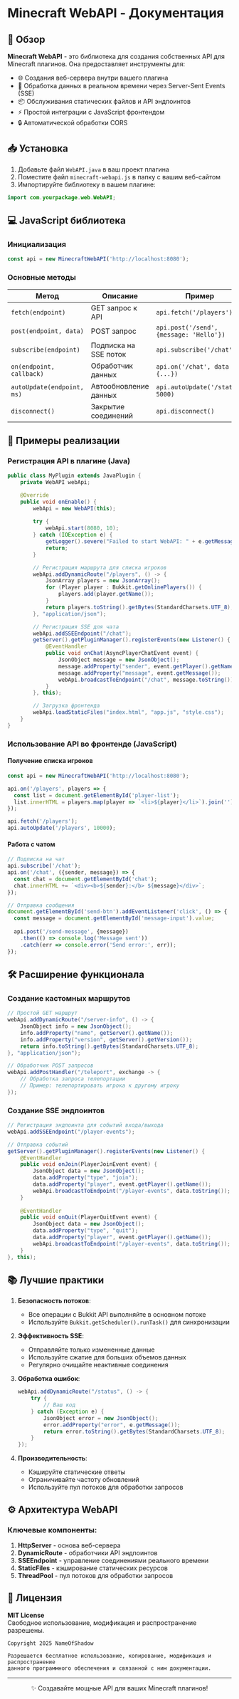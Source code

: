# Minecraft WebAPI - Документация

## 🚀 Обзор
**Minecraft WebAPI** - это библиотека для создания собственных API для Minecraft плагинов. Она предоставляет инструменты для:

- 🌐 Создания веб-сервера внутри вашего плагина
- 🔌 Обработка данных в реальном времени через Server-Sent Events (SSE)
- 📦 Обслуживания статических файлов и API эндпоинтов
- ⚡️ Простой интеграции с JavaScript фронтендом
- 🔒 Автоматической обработки CORS

## 📥 Установка
1. Добавьте файл `WebAPI.java` в ваш проект плагина
2. Поместите файл `minecraft-webapi.js` в папку с вашим веб-сайтом
3. Импортируйте библиотеку в вашем плагине:

```java
import com.yourpackage.web.WebAPI;
```

## 💻 JavaScript библиотека

### Инициализация
```javascript
const api = new MinecraftWebAPI('http://localhost:8080');
```

### Основные методы
| Метод | Описание | Пример |
|-------|----------|--------|
| `fetch(endpoint)` | GET запрос к API | `api.fetch('/players')` |
| `post(endpoint, data)` | POST запрос | `api.post('/send', {message: 'Hello'})` |
| `subscribe(endpoint)` | Подписка на SSE поток | `api.subscribe('/chat')` |
| `on(endpoint, callback)` | Обработчик данных | `api.on('/chat', data => {...})` |
| `autoUpdate(endpoint, ms)` | Автообновление данных | `api.autoUpdate('/stats', 5000)` |
| `disconnect()` | Закрытие соединений | `api.disconnect()` |

## 🧩 Примеры реализации

### Регистрация API в плагине (Java)

```java
public class MyPlugin extends JavaPlugin {
    private WebAPI webApi;

    @Override
    public void onEnable() {
        webApi = new WebAPI(this);
        
        try {
            webApi.start(8080, 10);
        } catch (IOException e) {
            getLogger().severe("Failed to start WebAPI: " + e.getMessage());
            return;
        }

        // Регистрация маршрута для списка игроков
        webApi.addDynamicRoute("/players", () -> {
            JsonArray players = new JsonArray();
            for (Player player : Bukkit.getOnlinePlayers()) {
                players.add(player.getName());
            }
            return players.toString().getBytes(StandardCharsets.UTF_8);
        }, "application/json");

        // Регистрация SSE для чата
        webApi.addSSEEndpoint("/chat");
        getServer().getPluginManager().registerEvents(new Listener() {
            @EventHandler
            public void onChat(AsyncPlayerChatEvent event) {
                JsonObject message = new JsonObject();
                message.addProperty("sender", event.getPlayer().getName());
                message.addProperty("message", event.getMessage());
                webApi.broadcastToEndpoint("/chat", message.toString());
            }
        }, this);

        // Загрузка фронтенда
        webApi.loadStaticFiles("index.html", "app.js", "style.css");
    }
}
```

### Использование API во фронтенде (JavaScript)

#### Получение списка игроков
```javascript
const api = new MinecraftWebAPI('http://localhost:8080');

api.on('/players', players => {
  const list = document.getElementById('player-list');
  list.innerHTML = players.map(player => `<li>${player}</li>`).join('');
});

api.fetch('/players');
api.autoUpdate('/players', 10000);
```

#### Работа с чатом
```javascript
// Подписка на чат
api.subscribe('/chat');
api.on('/chat', ({sender, message}) => {
  const chat = document.getElementById('chat');
  chat.innerHTML += `<div><b>${sender}:</b> ${message}</div>`;
});

// Отправка сообщения
document.getElementById('send-btn').addEventListener('click', () => {
  const message = document.getElementById('message-input').value;
  
  api.post('/send-message', {message})
    .then(() => console.log('Message sent'))
    .catch(err => console.error('Send error:', err));
});
```

## 🛠️ Расширение функционала

### Создание кастомных маршрутов
```java
// Простой GET маршрут
webApi.addDynamicRoute("/server-info", () -> {
    JsonObject info = new JsonObject();
    info.addProperty("name", getServer().getName());
    info.addProperty("version", getServer().getVersion());
    return info.toString().getBytes(StandardCharsets.UTF_8);
}, "application/json");

// Обработчик POST запросов
webApi.addPostHandler("/teleport", exchange -> {
    // Обработка запроса телепортации
    // Пример: телепортировать игрока к другому игроку
});
```

### Создание SSE эндпоинтов
```java
// Регистрация эндпоинта для событий входа/выхода
webApi.addSSEEndpoint("/player-events");

// Отправка событий
getServer().getPluginManager().registerEvents(new Listener() {
    @EventHandler
    public void onJoin(PlayerJoinEvent event) {
        JsonObject data = new JsonObject();
        data.addProperty("type", "join");
        data.addProperty("player", event.getPlayer().getName());
        webApi.broadcastToEndpoint("/player-events", data.toString());
    }
    
    @EventHandler
    public void onQuit(PlayerQuitEvent event) {
        JsonObject data = new JsonObject();
        data.addProperty("type", "quit");
        data.addProperty("player", event.getPlayer().getName());
        webApi.broadcastToEndpoint("/player-events", data.toString());
    }
}, this);
```

## 📚 Лучшие практики

1. **Безопасность потоков**:
   - Все операции с Bukkit API выполняйте в основном потоке
   - Используйте `Bukkit.getScheduler().runTask()` для синхронизации

2. **Эффективность SSE**:
   - Отправляйте только измененные данные
   - Используйте сжатие для больших объемов данных
   - Регулярно очищайте неактивные соединения

3. **Обработка ошибок**:
   ```java
   webApi.addDynamicRoute("/status", () -> {
       try {
           // Ваш код
       } catch (Exception e) {
           JsonObject error = new JsonObject();
           error.addProperty("error", e.getMessage());
           return error.toString().getBytes(StandardCharsets.UTF_8);
       }
   });
   ```

4. **Производительность**:
   - Кэшируйте статические ответы
   - Ограничивайте частоту обновлений
   - Используйте пул потоков для обработки запросов

## ⚙️ Архитектура WebAPI

### Ключевые компоненты:
1. **HttpServer** - основа веб-сервера
2. **DynamicRoute** - обработчики API эндпоинтов
3. **SSEEndpoint** - управление соединениями реального времени
4. **StaticFiles** - кэширование статических ресурсов
5. **ThreadPool** - пул потоков для обработки запросов

## 📜 Лицензия
**MIT License**  
Свободное использование, модификация и распространение разрешены.

```text
Copyright 2025 NameOfShadow

Разрешается бесплатное использование, копирование, модификация и распространение
данного программного обеспечения и связанной с ним документации.
```

---

<div align="center">
  <p>✨ Создавайте мощные API для ваших Minecraft плагинов!</p>
</div>
